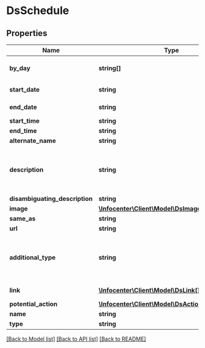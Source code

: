 # DsSchedule

## Properties
Name | Type | Description | Notes
------------ | ------------- | ------------- | -------------
**by_day** | **string[]** | Where &#x27;string&#x27; is Monday, Tuesday https://schema.org/dayOfWeek | [optional] 
**start_date** | **string** | Only date without time information | [optional] 
**end_date** | **string** | Only date without time information | [optional] 
**start_time** | **string** | Only time | [optional] 
**end_time** | **string** | Only time | [optional] 
**alternate_name** | **string** |  | [optional] 
**description** | **string** | Multilingual. It is automatically translated if the description is not provided in all languages. Translated text is trimmed to 9000 symbols. Can contain HTML | [optional] 
**disambiguating_description** | **string** | Multilingual. Can contain HTML | [optional] 
**image** | [**\Infocenter\Client\Model\DsImageObjectSimplex**](DsImageObjectSimplex.md) |  | [optional] 
**same_as** | **string** |  | [optional] 
**url** | **string** | URL of the item | [optional] 
**additional_type** | **string** | Name of the &#x27;real&#x27;, more descriptive class which has no additional properties. Examples are schema.org/Country, schema.org/State, schema.org/City | [optional] 
**link** | [**\Infocenter\Client\Model\DsLink[]**](DsLink.md) | Web-links and general links between things | [optional] 
**potential_action** | [**\Infocenter\Client\Model\DsAction[]**](DsAction.md) |  | [optional] 
**name** | **string** | Multilingual. Can contain HTML | [optional] 
**type** | **string** |  | [optional] 

[[Back to Model list]](../../README.md#documentation-for-models) [[Back to API list]](../../README.md#documentation-for-api-endpoints) [[Back to README]](../../README.md)

